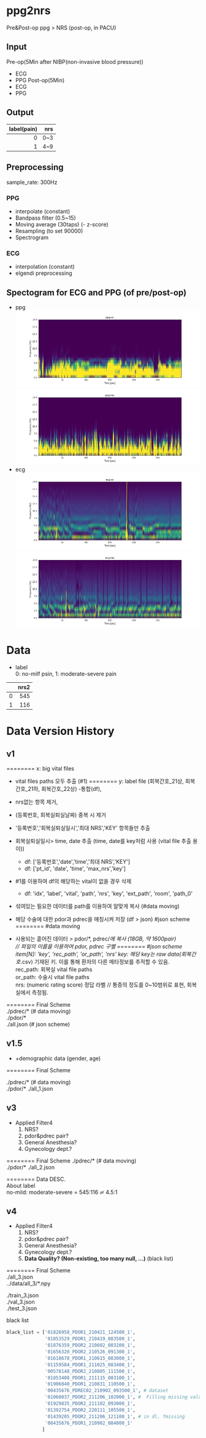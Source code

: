 # ppg2nrs
Pre&amp;Post-op ppg > NRS (post-op, in PACU)

## Input

Pre-op(5Min after NIBP(non-invasive blood pressure))
- ECG
- PPG
Post-op(5Min)
- ECG
- PPG

## Output

|  label(pain)  |   nrs |
|---:|-------:|
|  0 |    0~3 |
|  1 |    4~9 |

## Preprocessing

sample_rate: 300Hz

### PPG

- interpolate (constant)
- Bandpass filter (0.5~15)
- Moving average (30taps)
(- z-score)
- Resampling (to set 90000)
- Spectrogram

### ECG

- interpolation (constant)
- elgendi preprocessing

## Spectogram for ECG and PPG (of pre/post-op)

- ppg 
![](./assets/ppg_or_spec.png)
![](./assets/ppg_rec_spec.png)
- ecg
![](./assets/ecg_or_spec.png)
![](./assets/ecg_rec_spec.png)

# Data

- label  
0: no-milf psin, 1: moderate-severe pain

|    |   nrs2 |
|---:|-------:|
|  0 |    545 |
|  1 |    116 |

# Data Version History

## v1 
======== x: big vital files 
- vital files paths 모두 추출 (#1)
======== y: label file (회복간호_21상, 회복간호_21하, 회복간호_22상)
-통합(df), 
- nrs없는 항목 제거,
- (등록번호, 회복실퇴실날짜) 중복 시 제거
- '등록번호','회복실퇴실일시','최대 NRS','KEY' 항목들만 추출
- 회복실퇴실일시> time, date 추출 (time, date를 key처럼 사용 (vital file 추출 용이))
    - df: ['등록번호','date','time','최대 NRS','KEY']
    - df: ['pt_id', 'date', 'time', 'max_nrs','key']

- #1를 이용하여 df의 해당하는 vital이 없을 경우 삭제
    - df: 'idx', 'label', 'vital', 'path', 'nrs', 'key', 'ext_path', 'room', 'path_0'
- 섞여있는 필요한 데이터를 path를 이용하여 알맞게 복사 (#data moving)
- 해당 수술에 대한 pdor과 pdrec을 매칭시켜 저장 (df > json) #json scheme
======== #data moving  
- 사용되는 흩어진 데이터 > pdor/*, pdrec/*에 복사 (18GB, 약 1600pair)  
// 파일의 이름을 이용하여 pdor, pdrec 구별 
======== #json scheme  
item[N]: 'key', 'rec_path', 'or_path', 'nrs'
key: 해당 key는 raw data(회복간호*.csv) 기재된 키. 이를 통해 환자의 다른 메타정보를 추적할 수 있음.  
rec_path: 회복실 vital file paths  
or_path: 수술시 vital file paths   
nrs: (numeric rating score) 정답 라벨 // 통증의 정도를 0~10범위로 표현, 회복실에서 측정됨.   

======== Final Scheme  
./pdrec/* (# data moving)  
./pdor/*   
./all.json (# json scheme)  

## v1.5

- +demographic data (gender, age)


======== Final Scheme  

./pdrec/* (# data moving)  
./pdor/*
./all_1.json

## v3

- Applied Filter4
    1. NRS? 
    2. pdor&pdrec pair? 
    3. General Anesthesia? 
    4. Gynecology dept.?

======== Final Scheme
./pdrec/* (# data moving)  
./pdor/*
./all_2.json

======== Data DESC.  
About label  
no-mild: moderate-severe = 545:116 ≓ 4.5:1

## v4

- Applied Filter4
    1. NRS? 
    2. pdor&pdrec pair? 
    3. General Anesthesia? 
    4. Gynecology dept.?  
    5. __Data Quality? (Non-existing, too many null, …)__ (black list)

======== Final Scheme  
./all_3.json  
../data/all_3/*.npy  

./train_3.json  
./val_3.json  
./test_3.json  


black list 
```python 
black_list = ['01826958_PDOR1_210421_124500_1',
              '01853529_PDOR1_210419_083500_1',
              '01876359_PDOR2_210602_083200_1',
              '01656320_PDOR2_210526_091300_1',
              '01618678_PDOR1_210615_083000_1',
              '01159584_PDOR1_211025_083400_1',
              '00578148_PDOR2_210805_111500_1',
              '01853408_PDOR1_211115_083100_1',
              '01906040_PDOR1_210831_110500_1',
              '00435676_PDREC02_210902_093500_1', # dataset 
              '01060037_PDOR2_211206_102000_1', #  Filling missing values error
              '01929835_PDOR2_211102_093000_1',
              '01392754_PDOR2_220111_105500_1',
              '01439205_PDOR2_211206_121100_1', # in dl, fmissing
              '00435676_PDOR1_210902_084000_1'
             ]
```
